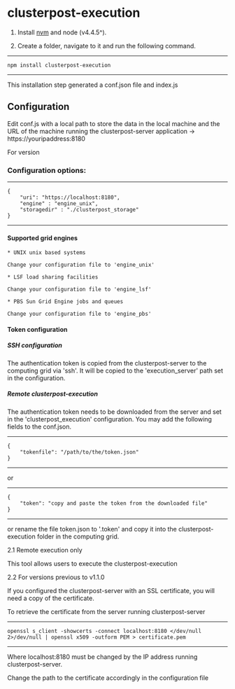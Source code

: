 
# clusterpost-execution

1. Install [nvm](https://github.com/creationix/nvm[nvm) and node (v4.4.5^).

2. Create a folder, navigate to it and run the following command.

----
	npm install clusterpost-execution
----

This installation step generated a conf.json file and index.js

## Configuration

Edit conf.js with a local path to store the data in the local machine and the URL of the machine running the clusterpost-server application -> https://youripaddress:8180

For version 

### Configuration options:
----
	{
		"uri": "https://localhost:8180",
		"engine" : "engine_unix", 
		"storagedir" : "./clusterpost_storage"
	}
----

#### Supported grid engines

	* UNIX unix based systems

	Change your configuration file to 'engine_unix'

	* LSF load sharing facilities

	Change your configuration file to 'engine_lsf'

	* PBS Sun Grid Engine jobs and queues

	Change your configuration file to 'engine_pbs'

#### Token configuration

##### SSH configuration

The authentication token is copied from the clusterpost-server to the computing grid via 'ssh'. It will be copied to the 
'execution_server' path set in the configuration.

##### Remote clusterpost-execution

The authentication token needs to be downloaded from the server and set in the 'clusterpost_execution' configuration. 
You may add the following fields to the conf.json. 

----
	{
		"tokenfile": "/path/to/the/token.json"		
	}
----

or

----
	{
		"token": "copy and paste the token from the downloaded file"
	}
----

or rename the file token.json to '.token' and copy it into the clusterpost-execution folder in the computing grid. 


2.1 Remote execution only
	
This tool allows users to execute the clusterpost-execution 

2.2 For versions previous to v1.1.0

If you configured the clusterpost-server with an SSL certificate, you will need a copy of the certificate.

To retrieve the certificate from the server running clusterpost-server

----
	openssl s_client -showcerts -connect localhost:8180 </dev/null 2>/dev/null | openssl x509 -outform PEM > certificate.pem
----

Where localhost:8180 must be changed by the IP address running clusterpost-server.

Change the path to the certificate accordingly in the configuration file